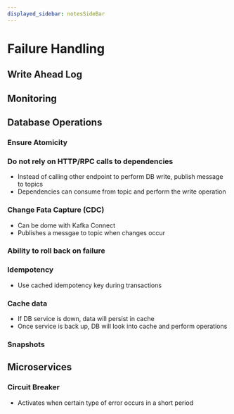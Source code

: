 ```yaml
---
displayed_sidebar: notesSideBar
---
```


# Failure Handling

## Write Ahead Log

## Monitoring

## Database Operations

### Ensure Atomicity

### Do not rely on HTTP/RPC calls to dependencies
- Instead of calling other endpoint to perform DB write, publish message to topics
- Dependencies can consume from topic and perform the write operation

### Change Fata Capture (CDC)
- Can be dome with Kafka Connect
- Publishes a messgae to topic when changes occur

### Ability to roll back on failure

### Idempotency
- Use cached idempotency key during transactions

### Cache data
- If DB service is down, data will persist in cache
- Once service is back up, DB will look into cache and perform operations

### Snapshots

## Microservices

### Circuit Breaker
- Activates when certain type of error occurs in a short period